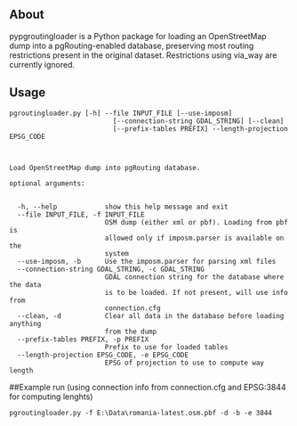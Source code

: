 ## About

pypgroutingloader is a Python package for loading an OpenStreetMap dump into a pgRouting-enabled database, preserving most routing restrictions present in the original dataset. Restrictions using via_way are currently ignored.

## Usage

```
pgroutingloader.py [-h] --file INPUT_FILE [--use-imposm]
                          [--connection-string GDAL_STRING] [--clean]
                          [--prefix-tables PREFIX] --length-projection EPSG_CODE
                          


Load OpenStreetMap dump into pgRouting database.

optional arguments:


  -h, --help            show this help message and exit
  --file INPUT_FILE, -f INPUT_FILE
                        OSM dump (either xml or pbf). Loading from pbf is
                        allowed only if imposm.parser is available on the
                        system
  --use-imposm, -b      Use the imposm.parser for parsing xml files
  --connection-string GDAL_STRING, -c GDAL_STRING
                        GDAL connection string for the database where the data
                        is to be loaded. If not present, will use info from
                        connection.cfg
  --clean, -d           Clear all data in the database before loading anything
                        from the dump
  --prefix-tables PREFIX, -p PREFIX
                        Prefix to use for loaded tables
  --length-projection EPSG_CODE, -e EPSG_CODE
                        EPSG of projection to use to compute way length

```
##Example run 
(using connection info from connection.cfg and EPSG:3844 for computing lenghts)

```
pgroutingloader.py -f E:\Data\romania-latest.osm.pbf -d -b -e 3844
